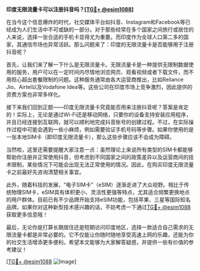 **印度无限流量卡可以注册抖音吗？[[TG💪+ @esim1088](https://t.me/s/esim1088)]**

在当今这个信息爆炸的时代，社交媒体平台如抖音、Instagram和Facebook等已经成为人们生活中不可或缺的一部分。对于那些经常在多个国家之间旅行或居住的人来说，选择一张合适的手机卡显得尤为重要。而印度作为全球人口第二多的国家，其通信市场也异常活跃。那么问题来了：印度的无限流量卡是否能够用于注册抖音呢？

首先，让我们来了解一下什么是无限流量卡。无限流量卡是一种提供无限制数据使用的服务，用户可以在一定时间内尽情地浏览网页、观看视频或者下载文件，而不用担心超出套餐限制的问题。这种服务通常由各大运营商推出，比如Reliance Jio、Airtel以及Vodafone Idea等。这些公司在印度市场上竞争激烈，因此提供的资费方案也非常多样化。

接下来我们回到正题——印度无限流量卡究竟能否用来注册抖音呢？答案是肯定的！实际上，无论是通过Wi-Fi还是移动网络，只要你的设备支持安装应用程序，并且已经连接到互联网，就可以顺利地完成抖音账号的创建过程。不过，在实际操作过程中可能会遇到一些小麻烦，例如需要验证手机号码等步骤。如果你使用的是一张本地SIM卡（即印度无限流量卡），那么这些步骤应该不会成为障碍。

当然啦，这里还需要提醒大家注意一点：虽然理论上来说所有类型的SIM卡都能够帮助你注册并正常使用抖音，但考虑到不同国家之间的政策差异以及运营商间的技术限制，某些情况下可能会出现无法正常使用的情况。因此，在购买印度无限流量卡之前最好先咨询清楚相关事宜。

此外，随着科技的发展，“电子SIM卡”（eSIM）逐渐走进了大众视野。相比于传统物理SIM卡，eSIM具有体积更小、灵活性更强等特点，尤其适合频繁更换地点的用户群体。目前已有不少品牌开始支持eSIM功能，包括苹果、三星等国际知名品牌。如果你对这种新型技术感兴趣的话，不妨考虑一下通过[TG💪+ @esim1088](https://t.me/s/esim1088)获取更多信息哦！

最后，无论你是打算长期居住还是短期访问印度地区，选择一款适合自己需求的无限流量卡都是非常必要的。它不仅能让你随时随地享受高速上网的乐趣，还能为你的社交生活增添更多便利。希望本文能够为大家解答疑惑，并提供一些有价值的参考建议！

[[TG💪+ @esim1088](https://t.me/s/esim1088) ![Image](https://i.postimg.cc/4NQfJmqS/Snipaste-2025-05-13-00-14-12.png)]